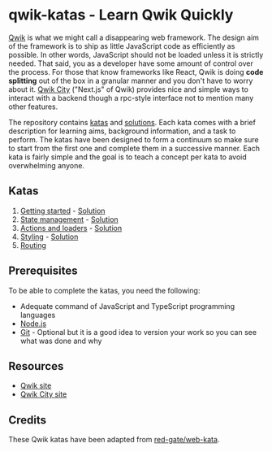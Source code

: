 # qwik-katas - Learn Qwik Quickly

[Qwik](https://qwik.builder.io/) is what we might call a disappearing web framework. The design aim of the framework is to ship as little JavaScript code as efficiently as possible. In other words, JavaScript should not be loaded unless it is strictly needed. That said, you as a developer have some amount of control over the process. For those that know frameworks like React, Qwik is doing **code splitting** out of the box in a granular manner and you don't have to worry about it. [Qwik City](https://qwik.builder.io/qwikcity/overview/) ("Next.js" of Qwik) provides nice and simple ways to interact with a backend though a rpc-style interface not to mention many other features.

The repository contains [katas](katas/) and [solutions](solutions/). Each kata comes with a brief description for learning aims, background information, and a task to perform. The katas have been designed to form a continuum so make sure to start from the first one and complete them in a successive manner. Each kata is fairly simple and the goal is to teach a concept per kata to avoid overwhelming anyone.

## Katas

1. [Getting started](katas/kata-01.md) - [Solution](solutions/kata-01)
2. [State management](katas/kata-02.md) - [Solution](solutions/kata-02)
3. [Actions and loaders](katas/kata-03.md) - [Solution](solutions/kata-03)
4. [Styling](katas/kata-04.md) - [Solution](solutions/kata-04)
5. [Routing](katas/kata-05.md)

## Prerequisites

To be able to complete the katas, you need the following:

* Adequate command of JavaScript and TypeScript programming languages
* [Node.js](https://nodejs.org/en/)
* [Git](https://git-scm.com/) - Optional but it is a good idea to version your work so you can see what was done and why

## Resources

* [Qwik site](https://qwik.builder.io/)
* [Qwik City site](https://qwik.builder.io/qwikcity/overview)

## Credits

These Qwik katas have been adapted from [red-gate/web-kata](https://github.com/red-gate/web-kata).
